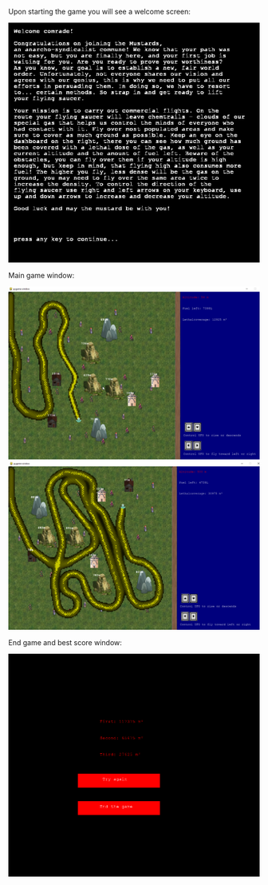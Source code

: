 Upon starting the game you will see a welcome screen:

![welcome screen](docs/screenshots/welcome_screen.png)

Main game window:

![main game window](docs/screenshots/game.png)
![main game window](docs/screenshots/game2.png)

End game and best score window:

![end game window](docs/screenshots/end_screen.png)